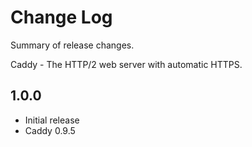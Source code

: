 # Change Log

Summary of release changes.

Caddy - The HTTP/2 web server with automatic HTTPS.

## 1.0.0

- Initial release
- Caddy 0.9.5
